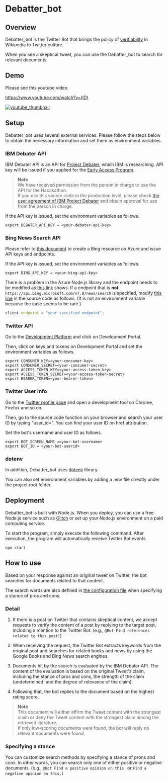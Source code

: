 # Debatter_bot

## Overview

Debatter_bot is the Twitter Bot that brings the policy of [verifiability](https://en.wikipedia.org/wiki/Wikipedia:Verifiability) in Wikipedia to Twitter culture.

When you see a skeptical tweet, you can use the Debatter_bot to search for relevant documents.

## Demo

Please see this youtube video.

https://www.youtube.com/watch?v=(ID)

[![youtube_thumbnail](https://img.youtube.com/vi/(ID)/0.jpg)](https://www.youtube.com/watch?v=(ID))

## Setup

Debatter_bot uses several external services. Please follow the steps below to obtain the necessary information and set them as environment variables.

### IBM Debater API

IBM Debater API is an API for [Project Debater](https://research.ibm.com/interactive/project-debater/), which IBM is researching.
API key will be issued if you applied for the [Early Access Program](https://early-access-program.debater.res.ibm.com/).

> **Note**  
> We have received permission from the person in charge to use the API for the Hacakathon.  
> If you use this source code in the production level, please check [the user agreement of IBM Project Debater](https://early-access-program.debater.res.ibm.com/) and obtain approval for use from the person in charge.

If the API key is issued, set the environment variables as follows.

```shell
export DEBATER_API_KEY = <your-debater-api-key>
```

### Bing News Search API

Please refer to [this document](https://docs.microsoft.com/en-us/bing/search-apis/bing-web-search/create-bing-search-service-resource) to create a Bing resource on Azure and issue API keys and endpoints.

If the API key is issued, set the environment variables as follows.

```shell
export BING_API_KEY = <your-bing-api-key>
```

There is a problem in the Azure Node.js library and the endpoint needs to be modified as [this link](https://github.com/Azure/azure-sdk-for-js/issues/18837#issuecomment-983188162) shows.
If a endpoint that is **not** `https://api.bing.microsoft.com/v7.0/news/search` is specified, modify [this line](https://github.com/Mandryl/Chirp-Developer-Challenge-2022/blob/main/search/news.js#L15) in the source code as follows. (It is not an environment variable because the case seems to be rare.)

```javascript:news.js
client.endpoint = "your specified endpoint";
```

### Twitter API

Go to the [Development Platform](https://developer.twitter.com/en/docs/twitter-api) and click on Development Portal.

Then, click on keys and tokens on Development Portal and set the environment variables as follows.

```shell
export CONSUMER_KEY=<your-consumer-key>
export CONSUMER_SECRET=<your-consumer-secret>
export ACCESS_TOKEN_KEY=<your-access-token-key>
export ACCESS_TOKEN_SECRET=<your-access-token-secret>
export BEARER_TOKEN=<your-bearer-token>
```

### Twitter User Info

Go to the [Twitter profile page](https://twitter.com/<your-bot-username>) and open a development tool on Chrome, Firefox and so on.

Then, go to the source code function on your browser and search your user ID by typing "user_id=". You can find your user ID on href attribution.

Set the bot's username and user ID as follows.

```shell
export BOT_SCREEN_NAME =<your-bot-username>
export BOT_ID = <your-bot-userid>
```

### dotenv

In addition, Debatter_bot uses [dotenv](https://github.com/motdotla/dotenv) library.

You can also set environment variables by adding a .env file directly under the project root folder.

## Deployment

Debatter_bot is built with Node.js. When you deploy, you can use a free Node.js service such as [Glitch](https://glitch.com/) or set up your Node.js environment on a paid computing service.

To start the program, simply execute the following command. After execution, the program will automatically receive Twitter Bot events.

```shell
npm start
```

## How to use

Based on your response against an original tweet on Twitter, the bot searches for documents related to that content. 

The search words are also defined in [the configuration file](https://github.com/Mandryl/Chirp-Developer-Challenge-2022/blob/main/debater/config.json) when specifying a stance of pros and cons.

### Detail

1. If there is a post on Twitter that contains skeptical content, we accept requests to verify the content of a post by replying to the target post, including a mention to the Twitter Bot. (e.g., `@Bot Find references related to this post!`)

2. When receiving the request, the Twitter Bot extracts keywords from the original post and searches for related books and news by using the Google Books and Bing News search engines.

3. Documents hit by the search is evaluated by the IBM Debater API. The content of the evaluation is based on the original Tweet's claim, including the stance of pros and cons, the strength of the claim (undetermined: and the degree of relevance of the claim).

4. Following that, the bot replies to the document based on the highest rating score.

> **Note**  
> This document will either affirm the Tweet content with the strongest claim or deny the Tweet content with the strongest claim among the retrieved literature.  
> If only low-scoring documents were found, the bot will reply no relevant documents were found.

### Specifying a stance

You can customize search methods by specifying a stance of prons and cons. In other words, you can search only one of either positive or negative documents. (e.g., `@Bot Find a positive opinion on this.` or `Find a negative opinion on this.`)
